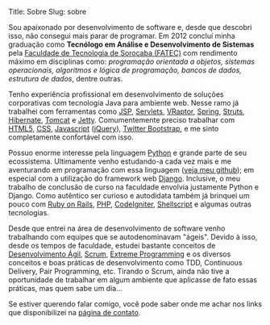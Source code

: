 Title: Sobre
Slug: sobre

Sou apaixonado por desenvolvimento de software e, desde que descobri
isso, não consegui mais parar de programar. Em 2012 concluí minha
graduação como **Tecnólogo em Análise e Desenvolvimento de Sistemas**
pela [Faculdade de Tecnologia de Sorocaba
(FATEC)](http://fatecsorocaba.edu.br/ "Faculdade de Tecnologia de Sorocaba")
com rendimento máximo em disciplinas como: *programação orientada a
objetos, sistemas operacionais, algoritmos e lógica de programação,
bancos de dados, estrutura de dados*, dentre outras.

Tenho experiência profissional em desenvolvimento de soluções
corporativas com tecnologia Java para ambiente web. Nesse ramo já
trabalhei com ferramentas como
[JSP](http://en.wikipedia.org/wiki/JavaServer_Pages "Java Server Pages"),
[Servlets](http://en.wikipedia.org/wiki/Java_Servlet "Java servlets"),
[VRaptor](http://vraptor.caelum.com.br/ "VRaptor by Caelum"),
[Spring](http://spring.io/ "Spring Framework"),
[Struts](http://struts.apache.org/ "Struts Framework"),
[Hibernate](http://www.hibernate.org/ "Hibernate ORM"),
[Tomcat](http://tomcat.apache.org/ "Tomcat Web Container") e
[Jetty](http://www.eclipse.org/jetty/ "Jetty web container").
Comumentemente preciso trabalhar com
[HTML5](http://en.wikipedia.org/wiki/HTML5 "HTML versão 5"),
[CSS](http://en.wikipedia.org/wiki/Cascading_Style_Sheets "Cascading Style Sheets"),
[Javascript](https://developer.mozilla.org/en-US/docs/Web/JavaScript/Reference "Javascript Reference by Mozilla")
([jQuery](http://jquery.com/ "JQuery framework")), [Twitter
Bootstrap](http://getbootstrap.com "Twitter bootstrap"), e me sinto
completamente confortável com isso.

Possuo enorme interesse pela linguagem
[Python](http://python.org/ "Linguagem de programação Python") e grande
parte de seu ecossistema. Ultimamente venho estudando-a cada vez mais e
me aventurando em programação com essa linguagem ([veja meu
github](https://github.com/cacarrara "github do Caio Carrara")); em
especial com a utilização do framework web
[Django](https://www.djangoproject.com/ "Framework web Django").
Inclusive, o meu trabalho de conclusão de curso na faculdade envolvia
justamente Python e Django. Como autêntico ser curioso e autodidata
também já brinquei um pouco com [Ruby on
Rails](http://rubyonrails.org/ "Ruby on Rails"),
[PHP](http://php.net/ "PHP"),
[CodeIgniter](http://ellislab.com/codeigniter "Framework CodeIgniter"),
[Shellscript](http://en.wikipedia.org/wiki/Shell_script "Shellscript") e
algumas outras tecnologias.

Desde que entrei na área de desenvolvimento de software venho
trabalhando com equipes que se autodenominavam "ágeis". Devido à isso,
desde os tempos de faculdade, estudei bastante conceitos de
[Desenvolvimento Ágil](http://agilemanifesto.org/ "Agile Manifesto"),
[Scrum](https://www.scrum.org/ "Scrum"), [Extreme
Programming](http://www.extremeprogramming.org/ "Extreme Programming") e
os diversos conceitos e boas práticas de desenvolvimento como TDD,
Continuous Delivery, Pair Programming, etc. Tirando o Scrum, ainda não
tive a oportunidade de trabalhar em algum ambiente que aplicasse de fato
essas práticas, mas quem sabe um dia...

Se estiver querendo falar comigo, você pode saber onde me achar nos
links que disponibilizei na [página de
contato](http://caiocarrara.com.br/home/contato/ "Contato com Caio Carrara").

